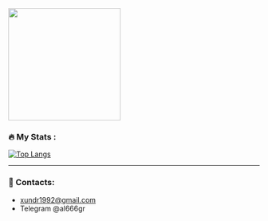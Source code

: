 <div align="left">
   <img src="https://c.tenor.com/DSG9ZID25nsAAAAC/hello-there-general-kenobi.gif" height="225px"/>
</div>

### :fire: My Stats :
[![Top Langs](https://github-readme-stats.vercel.app/api/top-langs/?username=aleksandrgrigorev&layout=compact&theme=vision-friendly-dark)](https://github.com/anuraghazra/github-readme-stats)

<hr>

### :bell: Contacts:
* xundr1992@gmail.com
* Telegram @al666gr

<!--
**aleksandrgrigorev/aleksandrgrigorev** is a ✨ _special_ ✨ repository because its `README.md` (this file) appears on your GitHub profile.

Here are some ideas to get you started:

- 🔭 I’m currently working on ...
- 🌱 I’m currently learning ...
- 👯 I’m looking to collaborate on ...
- 🤔 I’m looking for help with ...
- 💬 Ask me about ...
- 📫 How to reach me: ...
- 😄 Pronouns: ...
- ⚡ Fun fact: ...
-->
